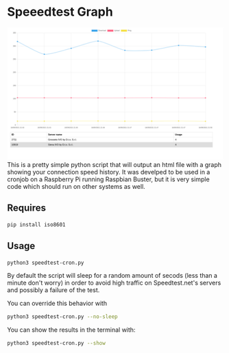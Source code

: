 # Speeedtest Graph
![screenshot](https://raw.githubusercontent.com/mijorus/speedtest-cli-chart/master/screenshot.png)
This is a pretty simple python script that will output an html file with a graph showing your connection speed history.
It was develped to be used in a cronjob on a Raspberry Pi running Raspbian Buster, but it is very simple code which should run on other systems as well.

## Requires
```python
pip install iso8601
```
## Usage
```sh
python3 speedtest-cron.py
```

By default the script will sleep for a random amount of secods (less than a minute don't worry) in order to avoid high traffic on Speedtest.net's servers and possibly a failure of the test.

You can override this behavior with
```sh
python3 speedtest-cron.py --no-sleep
``` 

You can show the results in the terminal with:
```sh
python3 speedtest-cron.py --show
```

